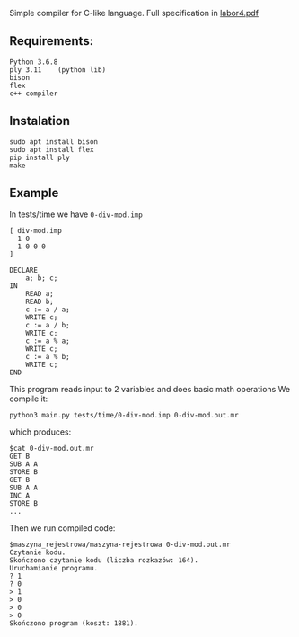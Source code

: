 Simple compiler for C-like language. Full specification in [labor4.pdf](labor4.pdf)

## Requirements:
    Python 3.6.8
    ply 3.11    (python lib)
    bison
    flex
    c++ compiler

## Instalation
    sudo apt install bison
    sudo apt install flex
    pip install ply
    make
    
## Example
In tests/time we have `0-div-mod.imp`
```
[ div-mod.imp 
  1 0
  1 0 0 0
]

DECLARE
	a; b; c;
IN
	READ a;
	READ b;
	c := a / a;
	WRITE c;
	c := a / b;
	WRITE c;
	c := a % a;
	WRITE c;
	c := a % b;
	WRITE c;
END
```
This program reads input to 2 variables and does basic math operations
We compile it:
```
python3 main.py tests/time/0-div-mod.imp 0-div-mod.out.mr
```
which produces:
```
$cat 0-div-mod.out.mr 
GET B
SUB A A
STORE B
GET B
SUB A A
INC A
STORE B
...
```
Then we run compiled code:
```
$maszyna_rejestrowa/maszyna-rejestrowa 0-div-mod.out.mr 
Czytanie kodu.
Skończono czytanie kodu (liczba rozkazów: 164).
Uruchamianie programu.
? 1
? 0
> 1
> 0
> 0
> 0
Skończono program (koszt: 1881).
```
